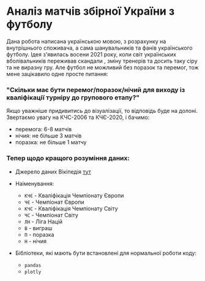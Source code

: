 # Аналіз матчів збірної України з футболу

Дана робота написана українською мовою, з розрахунку на внутрішнього споживача, а сама шанувальників та фанів українського футболу.
Ідея з'явилась восени 2021 року, коли світ українських вболівальників переживав скандали , зміну тренерів та досить таку сіру та не виразну гру.
Але футбол не можливий без поразок та перемог, тож мене зацікавило одне просте питання:

### "Скільки має бути перемог/поразок/нічий для виходу із кваліфікації турніру до групового етапу?"

Якщо уважніше придивитись до візуалізації, то відповідь буде на долоні. Звертаємо увагу на КЧС-2006 та КЧЄ-2020, і бачимо:
-  перемога: 6-8 матчів
-  нічия: не більше 3 матчів
-  поразка:  не більше 1 матчу

### Тепер щодо кращого розуміння даних:


- Джерело даних Вікіпедія [тут](https://uk.wikipedia.org/wiki/%D0%9C%D0%B0%D1%82%D1%87%D1%96_%D0%B7%D0%B1%D1%96%D1%80%D0%BD%D0%BE%D1%97_%D0%A3%D0%BA%D1%80%D0%B0%D1%97%D0%BD%D0%B8_%D0%B7_%D1%84%D1%83%D1%82%D0%B1%D0%BE%D0%BB%D1%83)


- Наіменування:
  - `КЧЄ` - Кваліфікація Чемпіонату Європи
  - `ЧЄ`  - Чемпіонат Європи
  - `КЧС` - Кваліфікація Чемпіонату Світу
  - `ЧС`  - Чемпіонат Світу
  - `ЛН`  - Ліга Націй
  - `В` - виграш
  - `П` - поразка
  - `Н` - нічия


- Бібліотеки, які мають бути встановлені для нормальної роботи коду:
  - `pandas`
  - `plotly`



